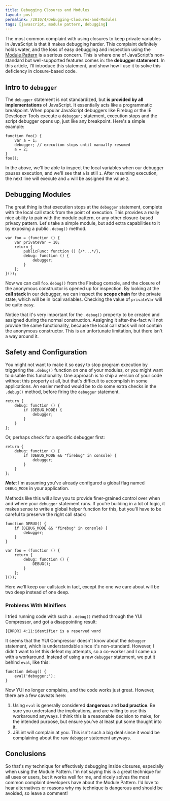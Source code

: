 ```yaml
---
title: Debugging Closures and Modules
layout: post
permalink: /2010/4/Debugging-Closures-and-Modules
tags: [javascript, module pattern, debugging]
---
```

The most common complaint with using closures to keep private variables in JavaScript is that it makes debugging harder.  This complaint definitely holds water, and the loss of easy debugging and inspection using the [Module Pattern](http://www.adequatelygood.com/2010/3/JavaScript-Module-Pattern-In-Depth) is a serious concern.  This is where one of JavaScript's non-standard but well-supported features comes in: the __debugger statement__.  In this article, I'll introduce this statement, and show how I use it to solve this deficiency in closure-based code.

## Intro to `debugger`

The `debugger` statement is not standardized, but __is provided by all implementations__ of JavaScript.  It essentially acts like a programmatic breakpoint.  When popular JavaScript debuggers like Firebug or the IE Developer Tools execute a `debugger;` statement, execution stops and the script debugger opens up, just like any breakpoint.  Here's a simple example:

	
	function foo() {
		var a = 1;
		debugger; // execution stops until manually resumed
		a = 2;
	}
	foo();

In the above, we'll be able to inspect the local variables when our debugger pauses execution, and we'll see that `a` is still `1`.  After resuming execution, the next line will execute and `a` will be assigned the value `2`.

## Debugging Modules

The great thing is that execution stops at the `debugger` statement, complete with the local call stack from the point of execution.  This provides a really nice ability to pair with the module pattern, or any other closure-based privacy pattern.  Let's take a simple module, but add extra capabilities to it by exposing a public `.debug()` method.

	
	var foo = (function () {
		var privateVar = 10;
		return {
			publicFunc: function () {/*...*/},
			debug: function () {
				debugger;
			}
		};
	}());

Now we can call `foo.debug()` from the Firebug console, and the closure of the anonymous constructor is opened up for inspection.  By looking at the __call stack__ in our debugger, we can inspect the __scope chain__ for the private state, which will be in local variables.  Checking the value of `privateVar` will be quite easy.

Notice that it's very important for the `.debug()` property to be created and assigned during the normal construction.  Assigning it after-the-fact will not provide the same functionality, because the local call stack will not contain the anonymous constructor.  This is an unfortunate limitation, but there isn't a way around it.

## Safety and Configuration

You might not want to make it so easy to stop program execution by triggering the `.debug()` function on one of your modules, or you might want to disable this functionality.  One approach is to ship a version of your code without this property at all, but that's difficult to accomplish in some applications.  An easier method would be to do some extra checks in the `.debug()` method, before firing the `debugger` statement.

	
	return {
		debug: function () {
			if (DEBUG_MODE) {
				debugger;
			}
		}
	};

Or, perhaps check for a specific debugger first:

	
	return {
		debug: function () {
			if (DEBUG_MODE && "firebug" in console) {
				debugger;
			}
		}
	};

<span class="note">___Note___: I'm assuming you've already configured a global flag named `DEBUG_MODE` in your application.</span>

Methods like this will allow you to provide finer-grained control over when and where your `debugger` statement runs.  If you're building in a lot of logic, it makes sense to write a global helper function for this, but you'll have to be careful to preserve the right call stack:

	
	function DEBUG() {
		if (DEBUG_MODE && "firebug" in console) {
			debugger;
		}
	}
	
	var foo = (function () {
		return {
			debug: function () {
				DEBUG();
			}
		};
	}());

Here we'll keep our callstack in tact, except the one we care about will be two deep instead of one deep.

### Problems With Minifiers

I tried running code with such a `.debug()` method through the YUI Compressor, and got a disappointing result:

	[ERROR] 4:11:identifier is a reserved word

It seems that the YUI Compressor doesn't know about the `debugger` statement, which is understandable since it's non-standard.  However, I didn't want to let this defeat my attempts, so a co-worker and I came up with a workaround.  Instead of using a raw `debugger` statement, we put it behind `eval`, like this:

	
	function debug() {
		eval('debugger;');
	}

Now YUI no longer complains, and the code works just great.  However, there are a few caveats here:

 1. Using `eval` is generally considered __dangerous__ and __bad practice__.  Be sure you understand the implications, and are willing to use this workaround anyways.  I think this is a reasonable decision to make, for the intended purpose, but ensure you've at least put some thought into it.
 2. JSLint will complain at you.  This isn't such a big deal since it would be complaining about the raw `debugger` statement anyways.

## Conclusions

So that's my technique for effectively debugging inside closures, especially when using the Module Pattern.  I'm not saying this is a great technique for all uses or users, but it works well for me, and nicely solves the most common complaint developers have about the Module Pattern.  I'd love to hear alternatives or reasons why my technique is dangerous and should be avoided, so leave a comment!
